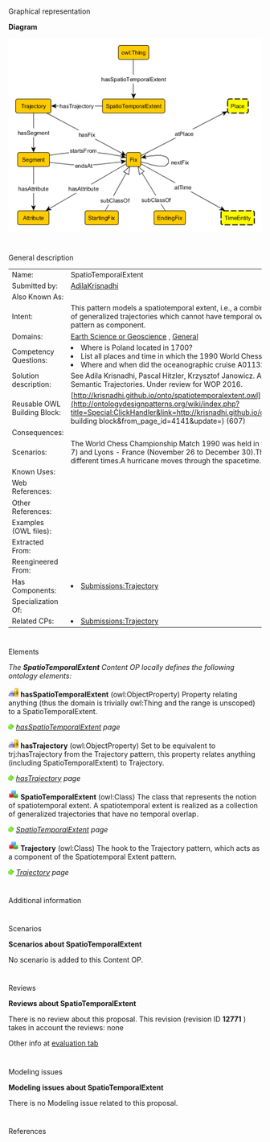 # 

 Graphical representation



__Diagram__ 





[![Image:Spatiotemporal.png](images/0/02/Spatiotemporal.png)](../Image/Spatiotemporal.png "Image:Spatiotemporal.png")





# 

 General description




|  |  |
| --- | --- |
|  Name:  |  SpatioTemporalExtent  |
|  Submitted by:  | [AdilaKrisnadhi](../User/AdilaKrisnadhi "User:AdilaKrisnadhi")  |
|  Also Known As:  |  |
|  Intent:  |  This pattern models a spatiotemporal extent, i.e., a combination of spatial and temporal extent as a set of generalized trajectories which cannot have temporal overlap. This pattern reuses semantic trajectory pattern as component.  |
|  Domains:  | [Earth Science or Geoscience](../Community/Earth_Science_or_Geoscience "Community:Earth Science or Geoscience")  , [General](../Community/General "Community:General")  |
|  Competency Questions:  | <li>       Where is Poland located in 1700?      </li><li>       List all places and time in which the 1990 World Chess Championship Match take place.      </li><li>       Where and when did the oceanographic cruise A01132 go?      </li> |
|  Solution description:  |  See Adila Krisnadhi, Pascal Hitzler, Krzysztof Janowicz. A Spatiotemporal Extent Pattern based on Semantic Trajectories. Under review for WOP 2016.  |
|  Reusable OWL Building Block:  | [http://krisnadhi.github.io/onto/spatiotemporalextent.owl](http://ontologydesignpatterns.org/wiki/index.php?title=Special:ClickHandler&link=http://krisnadhi.github.io/onto/spatiotemporalextent.owl&message=OWL building block&from_page_id=4141&update=)  (607)  |
|  Consequences:  |  |
|  Scenarios:  |  The World Chess Championship Match 1990 was held in two parts: New York (October 8 to November 7) and Lyons - France (November 26 to December 30).The Renaissance occured in different places at different times.A hurricane moves through the spacetime.  |
|  Known Uses:  |  |
|  Web References:  |  |
|  Other References:  |  |
|  Examples (OWL files):  |  |
|  Extracted From:  |  |
|  Reengineered From:  |  |
|  Has Components:  | <li><a href="Submissions%253ATrajectory.html" title="Submissions:Trajectory">        Submissions:Trajectory       </a></li> |
|  Specialization Of:  |  |
|  Related CPs:  | <li><a href="Submissions%253ATrajectory.html" title="Submissions:Trajectory">        Submissions:Trajectory       </a></li> |



  





# 

 Elements



_The
 __SpatioTemporalExtent__ 
 Content OP locally defines the following ontology elements:_ 





[![ObjectProperty](images/thumb/c/c3/ObjectProperty.gif/20px-ObjectProperty.gif)](../Image/ObjectProperty.gif "ObjectProperty")
__hasSpatioTemporalExtent__ 
 (owl:ObjectProperty) Property relating anything (thus the domain is trivially owl:Thing and the range is unscoped) to a SpatioTemporalExtent.
 
[![](images/thumb/8/87/ArrowRight.gif/11px-ArrowRight.gif)](../Image/ArrowRight.gif "ArrowRight.gif")
_[hasSpatioTemporalExtent](../Submissions/SpatioTemporalExtent/hasSpatioTemporalExtent "Submissions:SpatioTemporalExtent/hasSpatioTemporalExtent") 
 page_ 



[![ObjectProperty](images/thumb/c/c3/ObjectProperty.gif/20px-ObjectProperty.gif)](../Image/ObjectProperty.gif "ObjectProperty")
__hasTrajectory__ 
 (owl:ObjectProperty) Set to be equivalent to trj:hasTrajectory from the Trajectory pattern, this property relates anything (including SpatioTemporalExtent) to Trajectory.
 
[![](images/thumb/8/87/ArrowRight.gif/11px-ArrowRight.gif)](../Image/ArrowRight.gif "ArrowRight.gif")
_[hasTrajectory](../Submissions/SpatioTemporalExtent/hasTrajectory "Submissions:SpatioTemporalExtent/hasTrajectory") 
 page_ 



[![Class](images/thumb/2/27/Class.gif/20px-Class.gif)](../Image/Class.gif "Class")
__SpatioTemporalExtent__ 
 (owl:Class) The class that represents the notion of spatiotemporal extent. A spatiotemporal extent is realized as a collection of generalized trajectories that have no temporal overlap.
 
[![](images/thumb/8/87/ArrowRight.gif/11px-ArrowRight.gif)](../Image/ArrowRight.gif "ArrowRight.gif")
_[SpatioTemporalExtent](../Submissions/SpatioTemporalExtent/SpatioTemporalExtent "Submissions:SpatioTemporalExtent/SpatioTemporalExtent") 
 page_ 



[![Class](images/thumb/2/27/Class.gif/20px-Class.gif)](../Image/Class.gif "Class")
__Trajectory__ 
 (owl:Class) The hook to the Trajectory pattern, which acts as a component of the Spatiotemporal Extent pattern.
 
[![](images/thumb/8/87/ArrowRight.gif/11px-ArrowRight.gif)](../Image/ArrowRight.gif "ArrowRight.gif")
_[Trajectory](../Submissions/SpatioTemporalExtent/Trajectory "Submissions:SpatioTemporalExtent/Trajectory") 
 page_ 


# 

 Additional information



# 

 Scenarios




__Scenarios about SpatioTemporalExtent__ 


 No scenario is added to this Content OP.
 




# 

 Reviews




__Reviews about SpatioTemporalExtent__ 


 There is no review about this proposal.
This revision (revision ID
 __12771__ 
 ) takes in account the reviews: none
 



 Other info at
 [evaluation tab](http://ontologydesignpatterns.org/wiki/index.php?title=Submissions:SpatioTemporalExtent&action=evaluation "http://ontologydesignpatterns.org/wiki/index.php?title=Submissions:SpatioTemporalExtent&action=evaluation") 





  





# 

 Modeling issues




__Modeling issues about SpatioTemporalExtent__ 


 There is no Modeling issue related to this proposal.
 




  





# 

 References